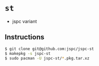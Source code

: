 `st`
==

- jspc variant

Instructions
--

```bash
$ git clone git@github.com:jspc/jspc-st
$ makepkg -s jspc-st
$ sudo pacman -U jspc-st/*.pkg.tar.xz
```
